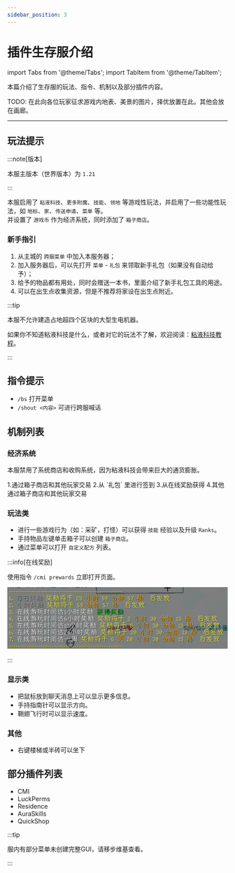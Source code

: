 ```yaml
---
sidebar_position: 3
---
```


# 插件生存服介绍

import Tabs from '@theme/Tabs';
import TabItem from '@theme/TabItem';

本篇介绍了生存服的玩法、指令、机制以及部分插件内容。

TODO: 在此向各位玩家征求游戏内地表、美景的图片，择优放置在此。其他会放在画廊。

***

## 玩法提示

:::note[版本]

本服主版本（世界版本）为 `1.21`

:::

本服启用了 `粘液科技`、`更多附魔`、`技能`、`领地` 等游戏性玩法，并启用了一些功能性玩法，如 `地标`、`家`、`传送申请`、`菜单` 等。  
并设置了 `游戏币` 作为经济系统，同时添加了 `箱子商店`。

### 新手指引

1. 从主城的 `跨服菜单` 中加入本服务器；
2. 加入服务器后，可以先打开 `菜单` - `礼包` 来领取新手礼包（如果没有自动给予）；
3. 给予的物品都有用处，同时会赠送一本书，里面介绍了新手礼包工具的用途。
4. 可以在出生点收集资源，但是不推荐将家设在出生点附近。

:::tip

本服不允许建造占地超四个区块的大型生电机器。

如果你不知道粘液科技是什么，或者对它的玩法不了解，欢迎阅读：[粘液科技教程](https://slimefun-wiki.guizhanss.cn/Home)。

:::

## 指令提示

* `/bs` 打开菜单
* `/shout <内容>` 可进行跨服喊话

## 机制列表

### 经济系统

本服禁用了系统商店和收购系统，因为粘液科技会带来巨大的通货膨胀。

<Tabs>
  <TabItem value="get" label="赚钱" default>
    1.通过箱子商店和其他玩家交易  
    2.从 `礼包` 里进行签到  
    3.从在线奖励获得  
    4.其他   
  </TabItem>
  <TabItem value="out" label="花钱">
    通过箱子商店和其他玩家交易 
  </TabItem>
</Tabs>

### 玩法类

* 进行一些游戏行为（如：采矿，打怪）可以获得 `技能` 经验以及升级 `Ranks`。
* 手持物品左键单击箱子可以创建 `箱子商店`。
* 通过菜单可以打开 `自定义配方` 列表。

:::info[在线奖励]

使用指令 `/cmi prewards` 立即打开页面。

![play_time.png](_images/play_time.png)

:::

### 显示类

* 把鼠标放到聊天消息上可以显示更多信息。
* 手持指南针可以显示方向。
* 鞘翅飞行时可以显示速度。

### 其他

* 右键楼梯或半砖可以坐下

## 部分插件列表

* CMI
* LuckPerms
* Residence
* AuraSkills
* QuickShop

:::tip

服内有部分菜单未创建完整GUI，请移步维基查看。

:::


